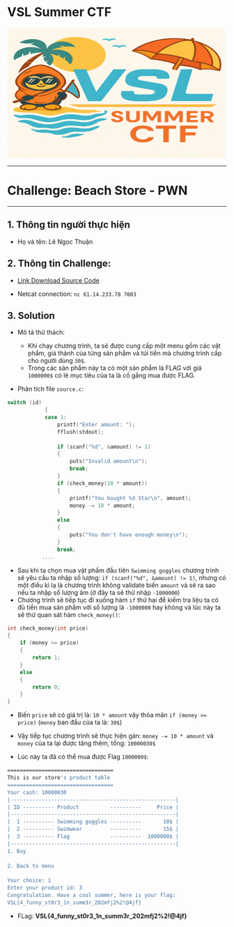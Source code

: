 # VSL Summer CTF

<img src="https://github.com/Thuanle2401/VSL-CTF/blob/main/web/UploadFile1/images/VSL-summer.png?raw=true" width="500" height="300">

---
# Challenge: Beach Store - PWN
---
## 1. Thông tin người thực hiện
- Họ và tên: Lê Ngọc Thuận

## 2. Thông tin Challenge:
- [Link Download Source Code](https://vsl.ce.vku.udn.vn/files/4d5fad4c539900d689dae9faffa3a13e/summerStore.rar?token=eyJ1c2VyX2lkIjoyMDgsInRlYW1faWQiOm51bGwsImZpbGVfaWQiOjQ4fQ.aFYUbw.2aoxeUOD9wD__yb6ZNULWFggWe4)

- Netcat connection: `nc 61.14.233.78 7003`

## 3. Solution
- Mô tả thử thách: 
	+ Khi chạy chương trình, ta sẽ được cung cấp một menu gồm các vật phẩm, giá thành của từng sản phẩm và túi tiền mà chương trình cấp cho người dùng `30$`. 
    + Trong các sản phẩm này ta có một sản phẩm là FLAG với giá `1000000$` có lẽ mục tiêu của ta là cố gắng mua được FLAG.
    
- Phân tích file `source.c`:

```c
switch (id)
            {
            case 1:
                printf("Enter amount: ");
                fflush(stdout);

                if (scanf("%d", &amount) != 1)
                {
                    puts("Invalid amount\n");
                    break;
                }
                if (check_money(10 * amount))
                {
                    printf("You bought %d Star\n", amount);
                    money -= 10 * amount;
                }
                else
                {
                    puts("You don't have enough money\n");
                }
                break;
           ....
```
- Sau khi ta chọn mua vật phẩm đầu tiên `Swimming goggles` chương trình sẽ yêu cầu ta nhập số lượng: `if (scanf("%d", &amount) != 1)`, nhưng có một điều kì lạ là chương trình không validate biến `amount` và sẽ ra sao nếu ta nhập số lượng âm (ở đây ta sẽ thử nhập `-1000000`)
- Chương trình sẽ tiếp tục đi xuống hàm `if` thứ hai để kiểm tra liệu ta có đủ tiền mua sản phẩm với số lượng là `-1000000` hay không và lúc này ta sẽ thử quan sát hàm `check_money()`:
```c
int check_money(int price)
{
    if (money >= price)
    {
        return 1;
    }
    else
    {
        return 0;
    }
}
```

- Biến `price` sẽ có giá trị là: `10 * amount` vậy thỏa mãn `if (money >= price)` (`money` ban đầu của ta là: `30$`)

- Vậy tiếp tục chương trình sẽ thực hiện gán: `money -= 10 * amount` và `money` của ta lại được tăng thêm, tổng: `10000030$`

- Lúc này ta đã có thể mua được Flag `1000000$`:
```bash
==================================
This is our store's product table
==================================
Your cash: 10000030
|-----------------------------------------------------|
| ID ---------- Product          ----------     Price |
|-----------------------------------------------------|
|  1 ---------- Swimming goggles ----------       10$ |
|  2 ---------- Swimwear         ----------       15$ |
|  3 ---------- Flag             ----------  1000000$ |
|-----------------------------------------------------|
1. Buy

2. Back to menu

Your choice: 1
Enter your product id: 3
Congratulation. Have a cool summer, here is your flag:
VSL{4_funny_st0r3_1n_summ3r_202mfj2%2!@4jf}
```
- FLag: **VSL{4_funny_st0r3_1n_summ3r_202mfj2%2!@4jf}**
    
